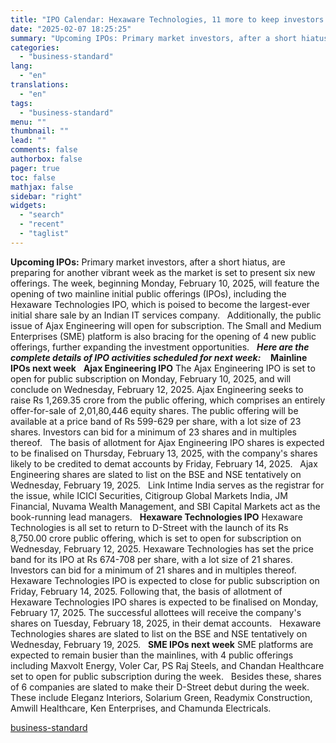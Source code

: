 ```yaml
---
title: "IPO Calendar: Hexaware Technologies, 11 more to keep investors busy next wk"
date: "2025-02-07 18:25:25"
summary: "Upcoming IPOs: Primary market investors, after a short hiatus, are preparing for another vibrant week as the market is set to present six new offerings. The week, beginning Monday, February 10, 2025, will feature the opening of two mainline initial public offerings (IPOs), including the Hexaware Technologies IPO, which is..."
categories:
  - "business-standard"
lang:
  - "en"
translations:
  - "en"
tags:
  - "business-standard"
menu: ""
thumbnail: ""
lead: ""
comments: false
authorbox: false
pager: true
toc: false
mathjax: false
sidebar: "right"
widgets:
  - "search"
  - "recent"
  - "taglist"
---
```


**Upcoming IPOs:** Primary market investors, after a short hiatus, are preparing for another vibrant week as the market is set to present six new offerings. The week, beginning Monday, February 10, 2025, will feature the opening of two mainline initial public offerings (IPOs), including the Hexaware Technologies IPO, which is poised to become the largest-ever initial share sale by an Indian IT services company.
 
Additionally, the public issue of Ajax Engineering will open for subscription. The Small and Medium Enterprises (SME) platform is also bracing for the opening of 4 new public offerings, further expanding the investment opportunities.
 
***Here are the complete details of IPO activities scheduled for next week:*** 
 
**Mainline IPOs next week**
 
**Ajax Engineering IPO**
The Ajax Engineering IPO is set to open for public subscription on Monday, February 10, 2025, and will conclude on Wednesday, February 12, 2025. Ajax Engineering seeks to raise Rs 1,269.35 crore from the public offering, which comprises an entirely offer-for-sale of 2,01,80,446 equity shares. The public offering will be available at a price band of Rs 599-629 per share, with a lot size of 23 shares. Investors can bid for a minimum of 23 shares and in multiples thereof.
 
The basis of allotment for Ajax Engineering IPO shares is expected to be finalised on Thursday, February 13, 2025, with the company's shares likely to be credited to demat accounts by Friday, February 14, 2025.
 
Ajax Engineering shares are slated to list on the BSE and NSE tentatively on Wednesday, February 19, 2025.
 
Link Intime India serves as the registrar for the issue, while ICICI Securities, Citigroup Global Markets India, JM Financial, Nuvama Wealth Management, and SBI Capital Markets act as the book-running lead managers.
 
**Hexaware Technologies IPO**
Hexaware Technologies is all set to return to D-Street with the launch of its Rs 8,750.00 crore public offering, which is set to open for subscription on Wednesday, February 12, 2025. Hexaware Technologies has set the price band for its IPO at Rs 674-708 per share, with a lot size of 21 shares. Investors can bid for a minimum of 21 shares and in multiples thereof.
 
Hexaware Technologies IPO is expected to close for public subscription on Friday, February 14, 2025. Following that, the basis of allotment of Hexaware Technologies IPO shares is expected to be finalised on Monday, February 17, 2025. The successful allottees will receive the company's shares on Tuesday, February 18, 2025, in their demat accounts.
 
Hexaware Technologies shares are slated to list on the BSE and NSE tentatively on Wednesday, February 19, 2025.
 
**SME IPOs next week**
SME platforms are expected to remain busier than the mainlines, with 4 public offerings including Maxvolt Energy, Voler Car, PS Raj Steels, and Chandan Healthcare set to open for public subscription during the week.
 
Besides these, shares of 6 companies are slated to make their D-Street debut during the week. These include Eleganz Interiors, Solarium Green, Readymix Construction, Amwill Healthcare, Ken Enterprises, and Chamunda Electricals.

[business-standard](https://www.business-standard.com/markets/news/ipo-calendar-hexaware-technologies-11-more-to-keep-investors-busy-next-wk-125020700974_1.html)
